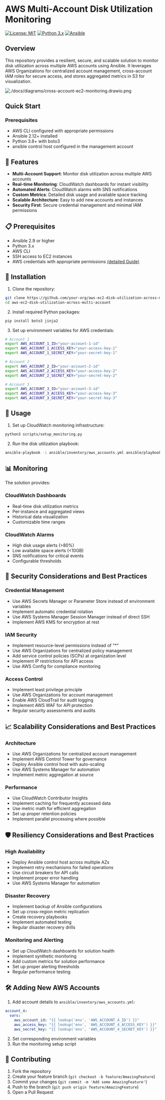 # AWS Multi-Account Disk Utilization Monitoring

[![License: MIT](https://img.shields.io/badge/License-MIT-yellow.svg)](https://opensource.org/licenses/MIT)
[![Python 3.x](https://img.shields.io/badge/python-3.x-blue.svg)](https://www.python.org/downloads/)
[![Ansible](https://img.shields.io/badge/Ansible-2.9+-green.svg)](https://www.ansible.com/)

## Overview

This repository provides a resilient, secure, and scalable solution to monitor disk utilization across multiple AWS accounts using Ansible. It leverages AWS Organizations for centralized account management, cross-account IAM roles for secure access, and stores aggregated metrics in S3 for visualization.

![./docs/diagrams/cross-account-ec2-monitoring.drawio.png](./docs/diagrams/cross-account-ec2-monitoring.drawio.png)

## Quick Start

### Prerequisites
- AWS CLI configured with appropriate permissions
- Ansible 2.12+ installed
- Python 3.8+ with boto3
- ansible control host configured in the management account

## 🌟 Features

- **Multi-Account Support**: Monitor disk utilization across multiple AWS accounts
- **Real-time Monitoring**: CloudWatch dashboards for instant visibility
- **Automated Alerts**: CloudWatch alarms with SNS notifications
- **Custom Metrics**: Detailed disk usage and available space tracking
- **Scalable Architecture**: Easy to add new accounts and instances
- **Security First**: Secure credential management and minimal IAM permissions

## 📋 Prerequisites

- Ansible 2.9 or higher
- Python 3.x
- AWS CLI
- SSH access to EC2 instances
- AWS credentials with appropriate permissions [(detailed Guide)](./docs/manual-setup-guide.md)

## 🔧 Installation

1. Clone the repository:
```bash
git clone https://github.com/your-org/aws-ec2-disk-utilization-across-multi-account.git
cd aws-ec2-disk-utilization-across-multi-account
```

2. Install required Python packages:
```bash
pip install boto3 jinja2
```

3. Set up environment variables for AWS credentials:
```bash
# Account 1
export AWS_ACCOUNT_1_ID="your-account-1-id"
export AWS_ACCOUNT_1_ACCESS_KEY="your-access-key-1"
export AWS_ACCOUNT_1_SECRET_KEY="your-secret-key-1"

# Account 2
export AWS_ACCOUNT_2_ID="your-account-2-id"
export AWS_ACCOUNT_2_ACCESS_KEY="your-access-key-2"
export AWS_ACCOUNT_2_SECRET_KEY="your-secret-key-2"

# Account 3
export AWS_ACCOUNT_3_ID="your-account-3-id"
export AWS_ACCOUNT_3_ACCESS_KEY="your-access-key-3"
export AWS_ACCOUNT_3_SECRET_KEY="your-secret-key-3"
```

## 🚀 Usage

1. Set up CloudWatch monitoring infrastructure:
```bash
python3 scripts/setup_monitoring.py
```

2. Run the disk utilization playbook:
```bash
ansible-playbook -i ansible/inventory/aws_accounts.yml ansible/playbooks/disk_utilization.yml
```

## 📊 Monitoring

The solution provides:

### CloudWatch Dashboards
- Real-time disk utilization metrics
- Per-instance and aggregated views
- Historical data visualization
- Customizable time ranges

### CloudWatch Alarms
- High disk usage alerts (>80%)
- Low available space alerts (<10GB)
- SNS notifications for critical events
- Configurable thresholds

## 🔐 Security Considerations and Best Practices

### Credential Management
- Use AWS Secrets Manager or Parameter Store instead of environment variables
- Implement automatic credential rotation
- Use AWS Systems Manager Session Manager instead of direct SSH
- Implement AWS KMS for encryption at rest

### IAM Security
- Implement resource-level permissions instead of "*"
- Use AWS Organizations for centralized policy management
- Add service control policies (SCPs) at organization level
- Implement IP restrictions for API access
- Use AWS Config for compliance monitoring

### Access Control
- Implement least privilege principle
- Use AWS Organizations for account management
- Enable AWS CloudTrail for audit logging
- Implement AWS WAF for API protection
- Regular security assessments and audits

## 📈 Scalability Considerations and Best Practices

### Architecture
- Use AWS Organizations for centralized account management
- Implement AWS Control Tower for governance
- Deploy Ansible control host with auto-scaling
- Use AWS Systems Manager for automation
- Implement metric aggregation at source

### Performance
- Use CloudWatch Contributor Insights
- Implement caching for frequently accessed data
- Use metric math for efficient aggregation
- Set up proper retention policies
- Implement parallel processing where possible


## 🛡️ Resiliency Considerations and Best Practices

### High Availability
- Deploy Ansible control host across multiple AZs
- Implement retry mechanisms for failed operations
- Use circuit breakers for API calls
- Implement proper error handling
- Use AWS Systems Manager for automation

### Disaster Recovery
- Implement backup of Ansible configurations
- Set up cross-region metric replication
- Create recovery playbooks
- Implement automated testing
- Regular disaster recovery drills

### Monitoring and Alerting
- Set up CloudWatch dashboards for solution health
- Implement synthetic monitoring
- Add custom metrics for solution performance
- Set up proper alerting thresholds
- Regular performance testing

## 🛠️ Adding New AWS Accounts

1. Add account details to `ansible/inventory/aws_accounts.yml`:
```yaml
account_4:
  vars:
    aws_account_id: "{{ lookup('env', 'AWS_ACCOUNT_4_ID') }}"
    aws_access_key: "{{ lookup('env', 'AWS_ACCOUNT_4_ACCESS_KEY') }}"
    aws_secret_key: "{{ lookup('env', 'AWS_ACCOUNT_4_SECRET_KEY') }}"
```

2. Set corresponding environment variables
3. Run the monitoring setup script


## 🤝 Contributing

1. Fork the repository
2. Create your feature branch (`git checkout -b feature/AmazingFeature`)
3. Commit your changes (`git commit -m 'Add some AmazingFeature'`)
4. Push to the branch (`git push origin feature/AmazingFeature`)
5. Open a Pull Request
